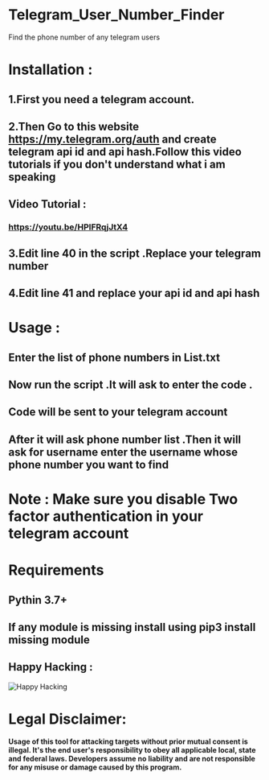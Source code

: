 # Telegram_User_Number_Finder
Find the phone number of any telegram users

# Installation :

## 1.First you need a telegram account.
## 2.Then Go to this website https://my.telegram.org/auth and create telegram api id and api hash.Follow this video tutorials if you don't understand what i am speaking
## Video Tutorial : 
### https://youtu.be/HPlFRqjJtX4
## 3.Edit line 40 in the script .Replace your telegram number 
## 4.Edit line 41 and replace your api id and api hash 

# Usage :
## Enter the list of phone numbers in List.txt
## Now run the script .It will ask to enter the code .
## Code will be sent to your telegram account
## After it will ask phone number list .Then it will ask for username enter the username whose phone number you want to find

# Note : Make sure you disable Two factor authentication in your telegram account


# Requirements
## Pythin 3.7+
## If any module is missing install using pip3 install missing module


## Happy Hacking :

![Happy Hacking](https://raw.githubusercontent.com/swagkarna/Telegram_User_Number_Finder/master/giphy.gif)


# Legal Disclaimer:

**Usage of  this tool for attacking targets without prior mutual consent is illegal. It's the end user's responsibility to obey all applicable local, state and federal laws. Developers assume no liability and are not responsible for any misuse or damage caused by this program.**

